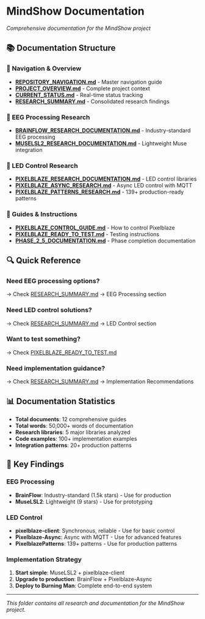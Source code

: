 # MindShow Documentation

*Comprehensive documentation for the MindShow project*

## 📚 Documentation Structure

### **🎯 Navigation & Overview**
- **[REPOSITORY_NAVIGATION.md](../REPOSITORY_NAVIGATION.md)** - Master navigation guide
- **[PROJECT_OVERVIEW.md](../PROJECT_OVERVIEW.md)** - Complete project context
- **[CURRENT_STATUS.md](../CURRENT_STATUS.md)** - Real-time status tracking
- **[RESEARCH_SUMMARY.md](RESEARCH_SUMMARY.md)** - Consolidated research findings

### **🧠 EEG Processing Research**
- **[BRAINFLOW_RESEARCH_DOCUMENTATION.md](BRAINFLOW_RESEARCH_DOCUMENTATION.md)** - Industry-standard EEG processing
- **[MUSELSL2_RESEARCH_DOCUMENTATION.md](MUSELSL2_RESEARCH_DOCUMENTATION.md)** - Lightweight Muse integration

### **🎨 LED Control Research**
- **[PIXELBLAZE_RESEARCH_DOCUMENTATION.md](PIXELBLAZE_RESEARCH_DOCUMENTATION.md)** - LED control libraries
- **[PIXELBLAZE_ASYNC_RESEARCH.md](PIXELBLAZE_ASYNC_RESEARCH.md)** - Async LED control with MQTT
- **[PIXELBLAZE_PATTERNS_RESEARCH.md](PIXELBLAZE_PATTERNS_RESEARCH.md)** - 139+ production-ready patterns

### **📖 Guides & Instructions**
- **[PIXELBLAZE_CONTROL_GUIDE.md](PIXELBLAZE_CONTROL_GUIDE.md)** - How to control Pixelblaze
- **[PIXELBLAZE_READY_TO_TEST.md](PIXELBLAZE_READY_TO_TEST.md)** - Testing instructions
- **[PHASE_2_5_DOCUMENTATION.md](PHASE_2_5_DOCUMENTATION.md)** - Phase completion documentation

## 🔍 Quick Reference

### **Need EEG processing options?**
→ Check [RESEARCH_SUMMARY.md](RESEARCH_SUMMARY.md) → EEG Processing section

### **Need LED control solutions?**
→ Check [RESEARCH_SUMMARY.md](RESEARCH_SUMMARY.md) → LED Control section

### **Want to test something?**
→ Check [PIXELBLAZE_READY_TO_TEST.md](PIXELBLAZE_READY_TO_TEST.md)

### **Need implementation guidance?**
→ Check [RESEARCH_SUMMARY.md](RESEARCH_SUMMARY.md) → Implementation Recommendations

## 📊 Documentation Statistics

- **Total documents**: 12 comprehensive guides
- **Total words**: 50,000+ words of documentation
- **Research libraries**: 5 major libraries analyzed
- **Code examples**: 100+ implementation examples
- **Integration patterns**: 20+ production patterns

## 🎯 Key Findings

### **EEG Processing**
- **BrainFlow**: Industry-standard (1.5k stars) - Use for production
- **MuseLSL2**: Lightweight (9 stars) - Use for prototyping

### **LED Control**
- **pixelblaze-client**: Synchronous, reliable - Use for basic control
- **Pixelblaze-Async**: Async with MQTT - Use for advanced features
- **PixelblazePatterns**: 139+ patterns - Use for production patterns

### **Implementation Strategy**
1. **Start simple**: MuseLSL2 + pixelblaze-client
2. **Upgrade to production**: BrainFlow + Pixelblaze-Async
3. **Deploy to Burning Man**: Complete end-to-end system

---

*This folder contains all research and documentation for the MindShow project.* 